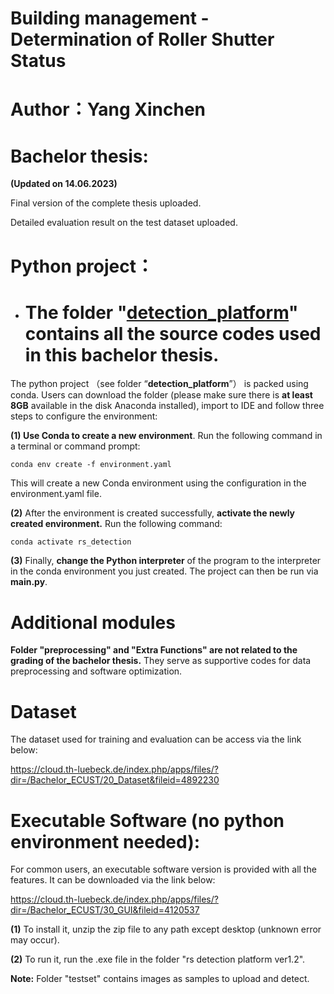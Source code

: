 # Building management - Determination of Roller Shutter Status

# Author：Yang Xinchen

# Bachelor thesis:

**(Updated on 14.06.2023)**

Final version of the complete thesis uploaded.

Detailed evaluation result on the test dataset uploaded.
               

# Python project：

- # The folder "[detection_platform](https://git.mylab.th-luebeck.de/xinchen.yang/building-management-machine-vision/-/tree/main/detection_platform)" contains all the source codes used in this bachelor thesis.

The python project （see folder “**detection_platform**”） is packed using conda. Users can download the folder (please make sure there is **at least 8GB** available in the disk Anaconda installed), import to IDE and follow three steps to configure the environment:

**(1) Use Conda to create a new environment**. Run the following command in a terminal or command prompt:

    conda env create -f environment.yaml

This will create a new Conda environment using the configuration in the environment.yaml file.

**(2)** After the environment is created successfully, **activate the newly created environment.** Run the following command:

    conda activate rs_detection

**(3)** Finally, **change the Python interpreter** of the program to the interpreter in the conda environment you just created. The project can then be run via **main.py**.

# Additional modules

**Folder "preprocessing" and "Extra Functions" are not related to the grading of the bachelor thesis.** They serve as supportive codes for data preprocessing and software optimization.

# Dataset

The dataset used for training and evaluation can be access via the link below:

https://cloud.th-luebeck.de/index.php/apps/files/?dir=/Bachelor_ECUST/20_Dataset&fileid=4892230

# Executable Software (no python environment needed):

For common users, an executable software version is provided with all the features. It can be downloaded via the link below:

https://cloud.th-luebeck.de/index.php/apps/files/?dir=/Bachelor_ECUST/30_GUI&fileid=4120537

**(1)** To install it, unzip the zip file to any path except desktop (unknown error may occur). 

**(2)** To run it, run the .exe file in the folder "rs detection platform ver1.2".

**Note:** Folder "testset" contains images as samples to upload and detect.
